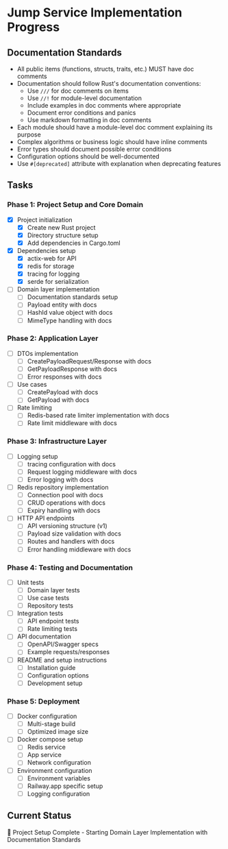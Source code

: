 # Jump Service Implementation Progress

## Documentation Standards
- All public items (functions, structs, traits, etc.) MUST have doc comments
- Documentation should follow Rust's documentation conventions:
  - Use `///` for doc comments on items
  - Use `//!` for module-level documentation
  - Include examples in doc comments where appropriate
  - Document error conditions and panics
  - Use markdown formatting in doc comments
- Each module should have a module-level doc comment explaining its purpose
- Complex algorithms or business logic should have inline comments
- Error types should document possible error conditions
- Configuration options should be well-documented
- Use `#[deprecated]` attribute with explanation when deprecating features

## Tasks

### Phase 1: Project Setup and Core Domain
- [x] Project initialization
  - [x] Create new Rust project
  - [x] Directory structure setup
  - [x] Add dependencies in Cargo.toml
- [x] Dependencies setup
  - [x] actix-web for API
  - [x] redis for storage
  - [x] tracing for logging
  - [x] serde for serialization
- [ ] Domain layer implementation
  - [ ] Documentation standards setup
  - [ ] Payload entity with docs
  - [ ] HashId value object with docs
  - [ ] MimeType handling with docs

### Phase 2: Application Layer
- [ ] DTOs implementation
  - [ ] CreatePayloadRequest/Response with docs
  - [ ] GetPayloadResponse with docs
  - [ ] Error responses with docs
- [ ] Use cases
  - [ ] CreatePayload with docs
  - [ ] GetPayload with docs
- [ ] Rate limiting
  - [ ] Redis-based rate limiter implementation with docs
  - [ ] Rate limit middleware with docs

### Phase 3: Infrastructure Layer
- [ ] Logging setup
  - [ ] tracing configuration with docs
  - [ ] Request logging middleware with docs
  - [ ] Error logging with docs
- [ ] Redis repository implementation
  - [ ] Connection pool with docs
  - [ ] CRUD operations with docs
  - [ ] Expiry handling with docs
- [ ] HTTP API endpoints
  - [ ] API versioning structure (v1)
  - [ ] Payload size validation with docs
  - [ ] Routes and handlers with docs
  - [ ] Error handling middleware with docs

### Phase 4: Testing and Documentation
- [ ] Unit tests
  - [ ] Domain layer tests
  - [ ] Use case tests
  - [ ] Repository tests
- [ ] Integration tests
  - [ ] API endpoint tests
  - [ ] Rate limiting tests
- [ ] API documentation
  - [ ] OpenAPI/Swagger specs
  - [ ] Example requests/responses
- [ ] README and setup instructions
  - [ ] Installation guide
  - [ ] Configuration options
  - [ ] Development setup

### Phase 5: Deployment
- [ ] Docker configuration
  - [ ] Multi-stage build
  - [ ] Optimized image size
- [ ] Docker compose setup
  - [ ] Redis service
  - [ ] App service
  - [ ] Network configuration
- [ ] Environment configuration
  - [ ] Environment variables
  - [ ] Railway.app specific setup
  - [ ] Logging configuration

## Current Status
🚀 Project Setup Complete - Starting Domain Layer Implementation with Documentation Standards
